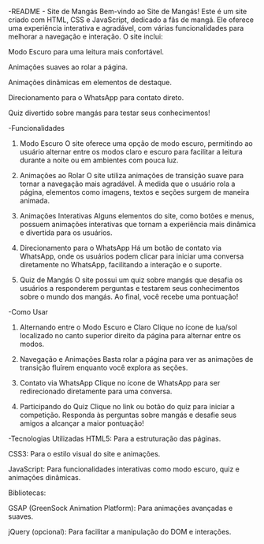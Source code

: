 
-README - Site de Mangás
Bem-vindo ao Site de Mangás! Este é um site criado com HTML, CSS e JavaScript, dedicado a fãs de mangá. Ele oferece uma experiência interativa e agradável, com várias funcionalidades para melhorar a navegação e interação. O site inclui:

Modo Escuro para uma leitura mais confortável.

Animações suaves ao rolar a página.

Animações dinâmicas em elementos de destaque.

Direcionamento para o WhatsApp para contato direto.

Quiz divertido sobre mangás para testar seus conhecimentos!



-Funcionalidades
1. Modo Escuro
O site oferece uma opção de modo escuro, permitindo ao usuário alternar entre os modos claro e escuro para facilitar a leitura durante a noite ou em ambientes com pouca luz.

2. Animações ao Rolar
O site utiliza animações de transição suave para tornar a navegação mais agradável. À medida que o usuário rola a página, elementos como imagens, textos e seções surgem de maneira animada.

3. Animações Interativas
Alguns elementos do site, como botões e menus, possuem animações interativas que tornam a experiência mais dinâmica e divertida para os usuários.

4. Direcionamento para o WhatsApp
Há um botão de contato via WhatsApp, onde os usuários podem clicar para iniciar uma conversa diretamente no WhatsApp, facilitando a interação e o suporte.

5. Quiz de Mangás
O site possui um quiz sobre mangás que desafia os usuários a responderem perguntas e testarem seus conhecimentos sobre o mundo dos mangás. Ao final, você recebe uma pontuação!



-Como Usar
1. Alternando entre o Modo Escuro e Claro
Clique no ícone de lua/sol localizado no canto superior direito da página para alternar entre os modos.

2. Navegação e Animações
Basta rolar a página para ver as animações de transição fluírem enquanto você explora as seções.

3. Contato via WhatsApp
Clique no ícone de WhatsApp para ser redirecionado diretamente para uma conversa.

4. Participando do Quiz
Clique no link ou botão do quiz para iniciar a competição. Responda às perguntas sobre mangás e desafie seus amigos a alcançar a maior pontuação!



-Tecnologias Utilizadas
HTML5: Para a estruturação das páginas.

CSS3: Para o estilo visual do site e animações.

JavaScript: Para funcionalidades interativas como modo escuro, quiz e animações dinâmicas.

Bibliotecas:

GSAP (GreenSock Animation Platform): Para animações avançadas e suaves.

jQuery (opcional): Para facilitar a manipulação do DOM e interações.
